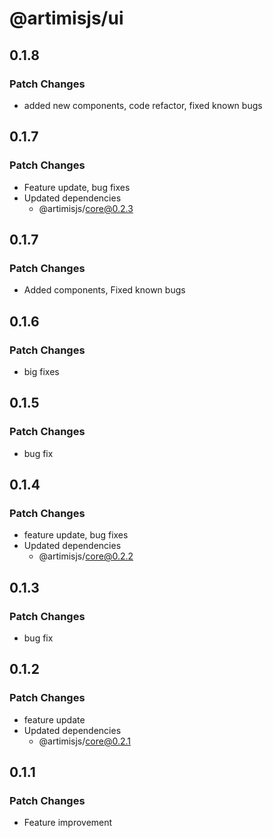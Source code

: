 # @artimisjs/ui

## 0.1.8

### Patch Changes

- added new components, code refactor, fixed known bugs

## 0.1.7

### Patch Changes

- Feature update, bug fixes
- Updated dependencies
  - @artimisjs/core@0.2.3

## 0.1.7

### Patch Changes

- Added components, Fixed known bugs

## 0.1.6

### Patch Changes

- big fixes

## 0.1.5

### Patch Changes

- bug fix

## 0.1.4

### Patch Changes

- feature update, bug fixes
- Updated dependencies
  - @artimisjs/core@0.2.2

## 0.1.3

### Patch Changes

- bug fix

## 0.1.2

### Patch Changes

- feature update
- Updated dependencies
  - @artimisjs/core@0.2.1

## 0.1.1

### Patch Changes

- Feature improvement
